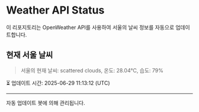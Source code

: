 
# Weather API Status

이 리포지토리는 OpenWeather API를 사용하여 서울의 날씨 정보를 자동으로 업데이트합니다.

## 현재 서울 날씨
> 서울의 현재 날씨: scattered clouds, 온도: 28.04°C, 습도: 79%

⏳ 업데이트 시간: 2025-06-29 11:13:12 (UTC)

---
자동 업데이트 봇에 의해 관리됩니다.
